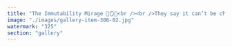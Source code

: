 ```yaml
---
title: "The Immutability Mirage 🧠🪞🧊<br /><br />They say it can’t be changed. That’s the beauty. That’s the safety. That’s the truth.<br /><br />But permanence is not peace. And just because a chain is frozen doesn’t mean it holds wisdom.<br /><br />The world moves. Systems bend. People adapt.<br /><br />But this code? It stands still— while entropy grins just beneath the ice.<br /><br /><br />#Bitcoin <br />#SystemicRecalibration <br />#ImmutabilityMirage <br />#CognitiveTraps <br />#CryptoSatire"
image: "./images/gallery-item-306-02.jpg"
watermark: "325"
section: "gallery"
---
```

